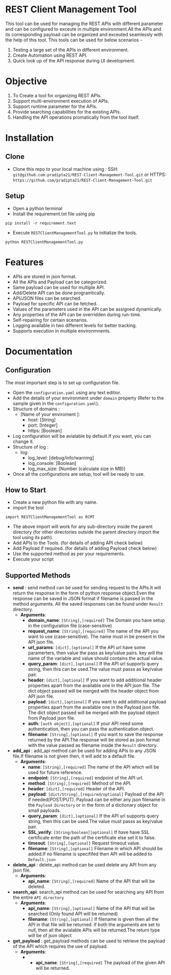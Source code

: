 # REST Client Management Tool
This tool can be used for managing the REST APIs with different parameter and can be configured to exceute in multiple environment.All the APIs and its corresponding payload can be organized and exceuted seamlessly with the help of this tool. 
This tools can be used for below scenarios - 
1. Testing a large set of the APIs in different environment.
2. Create Automation using REST API.
3. Quick look up of the API response during UI development.

# Objective
1. To Create a tool for organizing REST APIs.
2. Support multi-environment execution of APIs.
3. Support runtime parameter for the APIs.
4. Provide searching capabilities for the existing APIs.
5. Handling the API operations promatically from the tool itself.

# Installation
## Clone
- Clone this repo to your local machine using : SSH: `git@github.com:pradipta21/REST-Client-Management-Tool.git` or HTTPS: `https://github.com/pradipta21/REST-Client-Management-Tool.git`
## Setup
- Open a python terminal
- Install the requirement.txt file using pip
``` 
pip install -r requirement.text
```
- Execute `RESTClientManagementTool.py` to initialize the tools.
```
python RESTClientManagementTool.py
```
# Features
- APIs are stored in json format.
- All the APIs and Payload can be categorized.
- Same payload can be used for multiple API.
- Add/Delete API can be done programtically.
- API/JSON files can be searched.
- Payload for specific API can be fetched.
- Values of the parameters used in the API can be assigned dynamically.
- Any properties of the API can be overridden during run-time.
- Self-repairing for certain scenarios.
- Logging available in two different levels for better tracking.
- Supports execution in multiple environmnents.
# Documentation
## Configuration
The most important step is to set up configuration file.
- Open the `configuration.yaml` using any text editior.
- Add the details of your environment under `domain` property (Refer to the sample given in the `configuration.yaml`).
- Structure of domains :
  - [Name of your enviroment ]: 
    - host: [String]
    - port: [Integer]
    - https: [Boolean]
- Log configuration will be avialable by default.If you want, you can change it.
- Structure of log :
  - log:
    - log_level: [debug/info/warning]
    - log_console: [Boolean]
    - log_max_size: [Number (calculate size in MB)]
- Once all the configurations are setup, tool will be ready to use. 

## How to Start
- Create a new python file with any name.
- import the tool
```
import RESTClientManagementTool as RCMT
```
- The above import will work for any sub-directory inside the parent directory (for other directories outside the parent directory import the tool using its path).
- Add APIs to the Tools. (for details of adding API check below)
- Add Payload if required. (for details of adding Payload check below)
- Use the supported method as per your requirements.
- Execute your script
## Supported Methods
- **send** : send method can be used for sending request to the APIs.It will return the response in the form of python response object.Even the response can be saved in JSON format if filename is passed in the method arguments. All the saved responses can be found under `Result` directory.
  - **Arguments**:
    - **domain_name**: `[String],[required]` The Domain you have setup in the configuration file (case-sensitive)
    - **request_name**: `[String],[required]` The name of the API you want to use (case-sensitive). The name must in be present in the API json file.
    - **url_params**: `[dict],[optional]` If the API url have some paramerters, then value the pass as key/value pairs. key will the name of the variable and value should contains the actual value.
    - **query_param**: `[dict],[optional]` If the API url supports query string, then this can be used.The value must passs as key/value pair.
    - **header**: `[dict],[optional]` If you want to add additional header properties apart from the available one in the API json file. The dict object passed will be merged with the header object from API json file.
    - **payload**: `[dict],[optional]` If you want to add additional payload properties apart from the available one in the Payload json file. The dict object passed will be merged with the payload object from Payload json file.
    - **auth**: `[auth object],[optional]` If your API need some authentication, then you can pass the authentication object.
    - **filename**: `[String],[optional]` If you want to save the response returned by the API.The response will be stored as json format with the value passed as filename inside the `Result` directory. 
 - **add_api** : add_api method can be used for adding APIs to any JSON file.If filename is not given then, it will add to a default file.
   - **Arguments**:
      - **name**: `[String],[required]` The name of the API which will be used for future reference.
      - **endpoint**:  `[String],[required]` endpoint of the API url.
      - **method**: `[String],[required]` Method of the API.
      - **header**: `[dict],[required]` Header of the API.
      - **payload**: `[dict/String],[required/optional]` Payload of the API if needed(POST/PUT). Payload can be either any json filename in the `Payload Directory` or in the form of a dictionary object for small payloads.
      - **query_param**: `[dict],[optional]` If the API url supports query string, then this can be used.The value must passs as key/value pair.
      - **SSL_verify**: `[String/boolean][optional]` If have have SSL certificate enter the path of the certificate else set it to false.
      - **timeout**: `[String],[optional]` Request timeout value.
      - **filename**: `[String],[optional]` Filename in which API should be added.If no filename is specififed then API will be added to `Default.json`
  - **delete_api** : delete_api method can be used delete any API from any json file.
    - **Arguments**:
      - **api_name**: `[String],[required]` Name of the API that will be deleted.
  - **search_api**: search_api method can be used for searching any API from the entire `API directory`
    - **Arguments**:
      - **api_name**: `[String],[optional]` Name of the API that will be searched (Only found API will be returned)
      - **filename**: `[String],[optional]` If filename is given then all the API in that file will be returned.
      if both the arguments are set to null, then all the avialable APIs will be returned.The return type will be of json object
  - **get_payload** : get_payload methods can be used to retrieve the payload of the API which requires the use of payload.
    - **Arguments**:
      - - **api_name**: `[String],[required]` The payload of the given API will be returned. 
